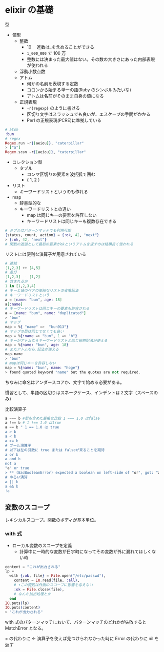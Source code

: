 # elixir の基礎

型

- 値型
  - 整数
    - 10 　進数は\_を含めることができる
    - `1_000_000` で 100 万
    - 整数には決まった最大値はない。その数の大きさにあった内部表現が使われる
  - 浮動小数点数
  - アトム
    - 何かの名前を表現する定数
    - コロンから始まる単一の語(Ruby のシンボルみたいな)
    - アトムは名前がそのまま自身の値になる
  - 正規表現
    - `-r{regexp}` のように書ける
    - 区切り文字はスラッシュでも良いが、エスケープの手間がかかる
    - Perl の正規表現(PCRE)に準拠している

```elixir
# atom
:bun
# regex
Regex.run ~r{[aeiou]}, "caterpillar"
> ["a"]
Regex.scan ~r{[aeiou]}, "caterpillar"
```

- コレクション型
  - タプル
    - コンマ区切りの要素を波括弧で囲む
    - { 1, 2 }
- リスト
  - キーワードリストというのも作れる
- map
  - 辞書型的な
  - キーワードリストとの違い
    - map は同じキーの要素を許容しない
    - キーワードリストは同じキーも複数存在できる

```elixir
# タプルはパターンマッチでも利用可能
{status, count, action} = {:ok, 42, "next"}
> {:ok, 42, "next"}
# 関数の返値として最初の要素がokというアトムを返すのは結構良く使われる
```

リストには便利な演算子が用意されている

```elixir
# 連結
[1,2,3] ++ [4,5]
# 差分
[1,2,3] -- [1,2]
# 含まれるか
1 in [1,2,3,4]
# キーと値のペアの単純なリストの省略記法
# キーワードリストという
a = [name: "bun", age: 18]
a[:name]
# キーワードリストは同じキーの要素も許容される
a = [name: "bun", name: "duplicated"]
> "bun"
# マップ
map = %{ "name" =>  "bun913"}
# マップの型は同じでなくても良い
map = %{:name => "bun", 1 => "b"}
# キーがアトムならキーワードリストと同じ省略記法が使える
map = %{name: "bun", age: 18}
# またアトムなら.記法が使える
map.name
> "bun"
# mapは同じキーを許容しない
map = %{name: "bun", name: "hoge"}
> found quoted keyword "name" but the quotes are not required.
```

ちなみに命名はアンダースコアか、文字で始める必要がある。

慣習として、単語の区切りはスネークケース、インデントは２文字（スペースのみ）

比較演算子

```elixir
a === b #型も含めた厳格な比較 1 === 1.0 はfalse
a !== b # 1 !== 1.0 はtrue
a == b " 1 == 1.0 は true
a > b
a < b
a >= b
# ブール演算子
# 以下は左の引数に true または falseが来ることを期待
a or b
a and b
not a
"a" or true
> ** (BadBooleanError) expected a boolean on left-side of "or", got: "a"
# ゆるい演算
a || b
a && b
!a
```

## 変数のスコープ

レキシカルスコープ。関数のボディが基本単位。

### with 式

- ローカル変数のスコープを定義
  - 計算中に一時的な変数が日宇町になってその変数が外に漏れてほしくない時

```elixir
content = "これが出力される"
lp =
  with {:ok, file} = File.open("/etc/passwd"),
    content = IO.read(file, :all),
    # ↑この変数は外側のスコープに影響を与えない
    :ok = File.close(file),
    # なんか抽出処理とか
  end
IO.puts(lp)
IO.puts(content)
> "これが出力される"
```

with 式のパターンマッチにおいて、パターンマッチのどれかが失敗すると MatchError となる。

= の代わりに <- 演算子を使えば見つけられなかった時に Error の代わりに nil を返す
